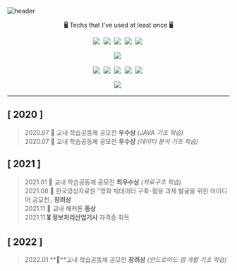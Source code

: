 ![header](https://capsule-render.vercel.app/api?type=cylinder&color=FFFFCC&height=150&animation=fadeIn&section=header&text=YuBeen🐾&fontSize=50)

<p align="center"> 🖥 Techs that I've used at least once 🖥 </p>


<p align="center">
  <img src="https://img.shields.io/badge/C-A8B9CC?style=flat-square&logo=C&logoColor=white"/></a>&nbsp 
  <img src="https://img.shields.io/badge/Python-3766AB?style=flat-square&logo=Python&logoColor=white"/></a>&nbsp 
  <img src="https://img.shields.io/badge/Java-007396?style=flat-square&logo=Java&logoColor=white"/></a>&nbsp 
  <img src="https://img.shields.io/badge/C++-00599C?style=flat-square&logo=C%2B%2B&logoColor=white"/></a>&nbsp
  <img src="https://img.shields.io/badge/R-276DC3?style=flat-square&logo=R&logoColor=white"/></a>&nbsp

<p align="center">
  <img src="https://img.shields.io/badge/JavaScript-F7DF1E?style=flat-square&logo=JavaScript&logoColor=white"/></a>&nbsp
  
<p align="center">
  <img src="https://img.shields.io/badge/Eclipse IDE-2C2255?style=flat-square&logo=Eclipse IDE&logoColor=white"/></a>&nbsp
  <img src="https://img.shields.io/badge/PyCharm-000000?style=flat-square&logo=PyCharm&logoColor=white"/></a>&nbsp
  <img src="https://img.shields.io/badge/Visual Studio Code-007ACC?style=flat-square&logo=Visual Studio Code&logoColor=white"/></a>&nbsp
  <img src="https://img.shields.io/badge/Jupyter-F37626?style=flat-square&logo=Jupyter&logoColor=white"/></a>&nbsp
  <img src="https://img.shields.io/badge/AndroidStudio-3DDC84?style=flat-square&logo=AndroidStudio&logoColor=white"/></a>&nbsp
  
<p align="center">
  <img src="https://img.shields.io/badge/Django-092E20?style=flat-square&logo=Django&logoColor=white"/></a>&nbsp 


---
## [ 2020 ]  
>2020.07  **🥈** 교내 학습공동체 공모전 **우수상** *(JAVA 기초 학습)*  
>2020.07  **🥈** 교내 학습공동체 공모전 **우수상** *(데이터 분석 기초 학습)*  

## [ 2021 ]  
>2021.01  **🥇** 교내 학습공동체 공모전 **최우수상** *(자료구조 학습)*   
>2021.08  **🏅** 한국영상자료원 ⌜영화 빅데이터 구축･활용 과제 발굴을 위한 아이디어 공모전⌟ **장려상**   
>2021.11 **🥉** 교내 해커톤 **동상**    
>2021.11 **🎖 정보처리산업기사** 자격증 취득    

## [ 2022 ]  
>2022.01  **🏅**교내 학습공동체 공모전 **장려상** *(안드로이드 앱 개발 기초 학습)*  
